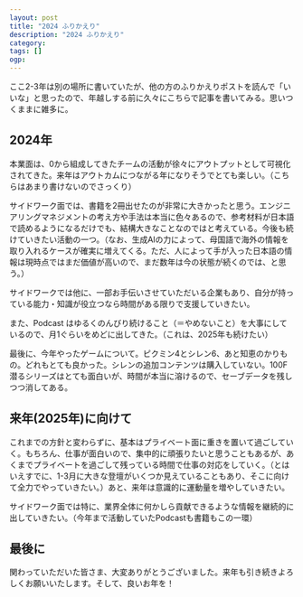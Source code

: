 ```yaml
---
layout: post
title: "2024 ふりかえり"
description: "2024 ふりかえり"
category: 
tags: []
ogp:
---
```


ここ2-3年は別の場所に書いていたが、他の方のふりかえりポストを読んで「いいな」と思ったので、年越しする前に久々にこちらで記事を書いてみる。思いつくままに雑多に。

## 2024年

本業面は、0から組成してきたチームの活動が徐々にアウトプットとして可視化されてきた。来年はアウトカムにつながる年になりそうでとても楽しい。（こちらはあまり書けないのでさっくり）

サイドワーク面では、書籍を2冊出せたのが非常に大きかったと思う。エンジニアリングマネジメントの考え方や手法は本当に色々あるので、参考材料が日本語で読めるようになるだけでも、結構大きなことなのではと考えている。今後も続けていきたい活動の一つ。（なお、生成AIの力によって、母国語で海外の情報を取り入れるケースが確実に増えてくる。ただ、人によって手が入った日本語の情報は現時点ではまだ価値が高いので、まだ数年は今の状態が続くのでは、と思う。）

サイドワークでは他に、一部お手伝いさせていただいる企業もあり、自分が持っている能力・知識が役立つなら時間がある限りで支援していきたい。

また、Podcast はゆるくのんびり続けること（＝やめないこと）を大事にしているので、月1ぐらいをめどに出してきた。（これは、2025年も続けたい）

最後に、今年やったゲームについて。ピクミン4とシレン6、あと知恵のかりもの。どれもとても良かった。シレンの追加コンテンツは購入していない。100F潜るシリーズはとても面白いが、時間が本当に溶けるので、セーブデータを残しつつ消してある。

## 来年(2025年)に向けて

これまでの方針と変わらずに、基本はプライベート面に重きを置いて過ごしていく。もちろん、仕事が面白いので、集中的に頑張りたいと思うこともあるが、あくまでプライベートを過ごして残っている時間で仕事の対応をしていく。（とはいえすでに、1-3月に大きな登壇がいくつか見えていることもあり、そこに向けて全力でやっていきたい。）あと、来年は意識的に運動量を増やしていきたい。

サイドワーク面では特に、業界全体に何かしら貢献できるような情報を継続的に出していきたい。（今年まで活動していたPodcastも書籍もこの一環）

## 最後に

関わっていただいた皆さま、大変ありがとうございました。来年も引き続きよろしくお願いいたします。そして、良いお年を！